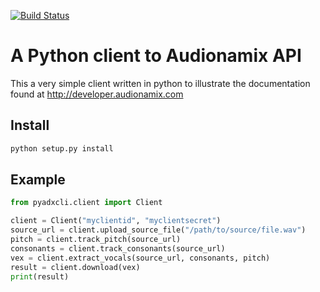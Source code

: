 [![Build Status](https://travis-ci.org/audionamix/pyadxcli.svg?branch=master)](https://travis-ci.org/audionamix/pyadxcli)

# A Python client to Audionamix API

This a very simple client written in python to illustrate the documentation
found at http://developer.audionamix.com

## Install

```bash
python setup.py install
```

## Example

```python
from pyadxcli.client import Client

client = Client("myclientid", "myclientsecret")
source_url = client.upload_source_file("/path/to/source/file.wav")
pitch = client.track_pitch(source_url)
consonants = client.track_consonants(source_url)
vex = client.extract_vocals(source_url, consonants, pitch)
result = client.download(vex)
print(result)
```
